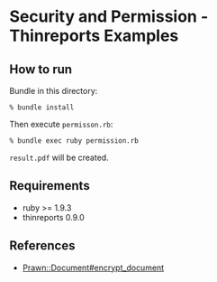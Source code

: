 # Security and Permission - Thinreports Examples

## How to run

Bundle in this directory:

    % bundle install

Then execute `permisson.rb`:

    % bundle exec ruby permission.rb

`result.pdf` will be created.

## Requirements

* ruby >= 1.9.3
* thinreports 0.9.0

## References

  * [Prawn::Document#encrypt_document](http://prawn.majesticseacreature.com/docs/0.11.1/Prawn/Document/Security.html#method-i-encrypt_document)
